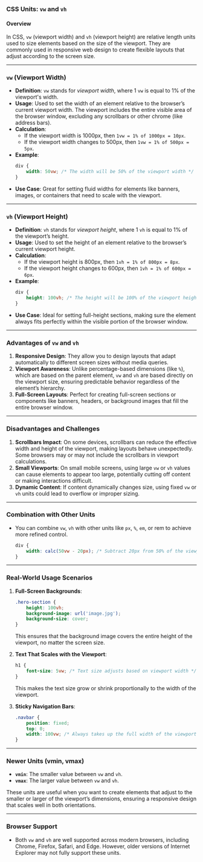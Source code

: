 ### CSS Units: `vw` and `vh`

#### Overview
In CSS, `vw` (viewport width) and `vh` (viewport height) are relative length units used to size elements based on the size of the viewport. They are commonly used in responsive web design to create flexible layouts that adjust according to the screen size.

---

### **`vw` (Viewport Width)**

- **Definition**: `vw` stands for *viewport width*, where 1 `vw` is equal to 1% of the viewport's width.
- **Usage**: Used to set the width of an element relative to the browser’s current viewport width. The viewport includes the entire visible area of the browser window, excluding any scrollbars or other chrome (like address bars).
- **Calculation**:  
  - If the viewport width is 1000px, then `1vw = 1% of 1000px = 10px`.
  - If the viewport width changes to 500px, then `1vw = 1% of 500px = 5px`.
- **Example**:
    ```css
    div {
        width: 50vw; /* The width will be 50% of the viewport width */
    }
    ```
- **Use Case**: Great for setting fluid widths for elements like banners, images, or containers that need to scale with the viewport.

---

### **`vh` (Viewport Height)**

- **Definition**: `vh` stands for *viewport height*, where 1 `vh` is equal to 1% of the viewport’s height.
- **Usage**: Used to set the height of an element relative to the browser’s current viewport height.
- **Calculation**:  
  - If the viewport height is 800px, then `1vh = 1% of 800px = 8px`.
  - If the viewport height changes to 600px, then `1vh = 1% of 600px = 6px`.
- **Example**:
    ```css
    div {
        height: 100vh; /* The height will be 100% of the viewport height */
    }
    ```
- **Use Case**: Ideal for setting full-height sections, making sure the element always fits perfectly within the visible portion of the browser window.

---

### **Advantages of `vw` and `vh`**

1. **Responsive Design**: They allow you to design layouts that adapt automatically to different screen sizes without media queries.
2. **Viewport Awareness**: Unlike percentage-based dimensions (like `%`), which are based on the parent element, `vw` and `vh` are based directly on the viewport size, ensuring predictable behavior regardless of the element’s hierarchy.
3. **Full-Screen Layouts**: Perfect for creating full-screen sections or components like banners, headers, or background images that fill the entire browser window.

---

### **Disadvantages and Challenges**

1. **Scrollbars Impact**: On some devices, scrollbars can reduce the effective width and height of the viewport, making layouts behave unexpectedly. Some browsers may or may not include the scrollbars in viewport calculations.
2. **Small Viewports**: On small mobile screens, using large `vw` or `vh` values can cause elements to appear too large, potentially cutting off content or making interactions difficult.
3. **Dynamic Content**: If content dynamically changes size, using fixed `vw` or `vh` units could lead to overflow or improper sizing.

---

### **Combination with Other Units**

- You can combine `vw`, `vh` with other units like `px`, `%`, `em`, or rem to achieve more refined control.
    ```css
    div {
        width: calc(50vw - 20px); /* Subtract 20px from 50% of the viewport width */
    }
    ```

---

### **Real-World Usage Scenarios**

1. **Full-Screen Backgrounds**:
   ```css
   .hero-section {
       height: 100vh;
       background-image: url('image.jpg');
       background-size: cover;
   }
   ```
   This ensures that the background image covers the entire height of the viewport, no matter the screen size.

2. **Text That Scales with the Viewport**:
   ```css
   h1 {
       font-size: 5vw; /* Text size adjusts based on viewport width */
   }
   ```
   This makes the text size grow or shrink proportionally to the width of the viewport.

3. **Sticky Navigation Bars**:
   ```css
   .navbar {
       position: fixed;
       top: 0;
       width: 100vw; /* Always takes up the full width of the viewport */
   }
   ```

---

### **Newer Units (vmin, vmax)**

- **`vmin`**: The smaller value between `vw` and `vh`.
- **`vmax`**: The larger value between `vw` and `vh`.

These units are useful when you want to create elements that adjust to the smaller or larger of the viewport’s dimensions, ensuring a responsive design that scales well in both orientations.

---

### **Browser Support**

- Both `vw` and `vh` are well supported across modern browsers, including Chrome, Firefox, Safari, and Edge. However, older versions of Internet Explorer may not fully support these units.

